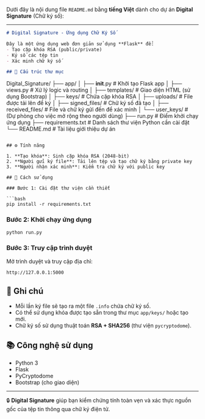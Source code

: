 Dưới đây là nội dung file `README.md` bằng **tiếng Việt** dành cho dự án **Digital Signature** (Chữ ký số):

---

```markdown
# Digital Signature - Ứng dụng Chữ Ký Số

Đây là một ứng dụng web đơn giản sử dụng **Flask** để:
- Tạo cặp khóa RSA (public/private)
- Ký số các tệp tin
- Xác minh chữ ký số

## 🧩 Cấu trúc thư mục

```

Digital\_Signature/
├── app/
│   ├── **init**.py           # Khởi tạo Flask app
│   ├── views.py              # Xử lý logic và routing
│   ├── templates/            # Giao diện HTML (sử dụng Bootstrap)
│   ├── keys/                 # Chứa cặp khóa RSA
│   ├── uploads/              # File được tải lên để ký
│   ├── signed\_files/         # Chữ ký số đã tạo
│   ├── received\_files/       # File và chữ ký gửi đến để xác minh
│   └── user\_keys/            # (Dự phòng cho việc mở rộng theo người dùng)
├── run.py                    # Điểm khởi chạy ứng dụng
├── requirements.txt          # Danh sách thư viện Python cần cài đặt
└── README.md                 # Tài liệu giới thiệu dự án

````

## ⚙️ Tính năng

1. **Tạo khóa**: Sinh cặp khóa RSA (2048-bit)
2. **Người gửi ký file**: Tải lên tệp và tạo chữ ký bằng private key
3. **Người nhận xác minh**: Kiểm tra chữ ký với public key

## 🚀 Cách sử dụng

### Bước 1: Cài đặt thư viện cần thiết

```bash
pip install -r requirements.txt
````

### Bước 2: Khởi chạy ứng dụng

```bash
python run.py
```

### Bước 3: Truy cập trình duyệt

Mở trình duyệt và truy cập địa chỉ:

```
http://127.0.0.1:5000
```

## 📌 Ghi chú

* Mỗi lần ký file sẽ tạo ra một file `.info` chứa chữ ký số.
* Có thể sử dụng khóa được tạo sẵn trong thư mục `app/keys/` hoặc tạo mới.
* Chữ ký số sử dụng thuật toán **RSA + SHA256** (thư viện `pycryptodome`).

## 📚 Công nghệ sử dụng

* Python 3
* Flask
* PyCryptodome
* Bootstrap (cho giao diện)

---

🔒 **Digital Signature** giúp bạn kiểm chứng tính toàn vẹn và xác thực nguồn gốc của tệp tin thông qua chữ ký điện tử.
```
